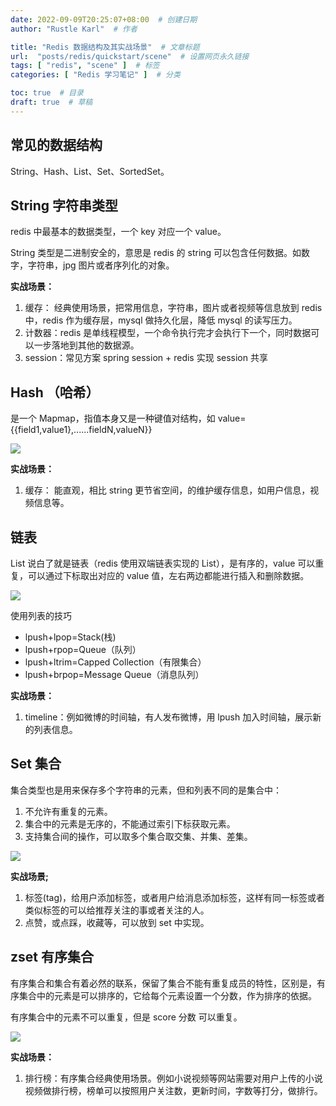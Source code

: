 ```yaml
---
date: 2022-09-09T20:25:07+08:00  # 创建日期
author: "Rustle Karl"  # 作者

title: "Redis 数据结构及其实战场景"  # 文章标题
url:  "posts/redis/quickstart/scene"  # 设置网页永久链接
tags: [ "redis", "scene" ]  # 标签
categories: [ "Redis 学习笔记" ]  # 分类

toc: true  # 目录
draft: true  # 草稿
---
```


## 常见的数据结构

String、Hash、List、Set、SortedSet。

## String 字符串类型

redis 中最基本的数据类型，一个 key 对应一个 value。
    
String 类型是二进制安全的，意思是 redis 的 string 可以包含任何数据。如数字，字符串，jpg 图片或者序列化的对象。

**实战场景：**

1. 缓存： 经典使用场景，把常用信息，字符串，图片或者视频等信息放到 redis 中，redis 作为缓存层，mysql 做持久化层，降低 mysql 的读写压力。
2. 计数器：redis 是单线程模型，一个命令执行完才会执行下一个，同时数据可以一步落地到其他的数据源。
3. session：常见方案 spring session + redis 实现 session 共享

## Hash （哈希）

是一个 Mapmap，指值本身又是一种键值对结构，如 value={{field1,value1},......fieldN,valueN}}

![](https://dd-static.jd.com/ddimg/jfs/t1/50665/1/21871/28691/631b302bE09ddd1bc/33c69cef9f3a296f.png)

**实战场景：**

1. 缓存： 能直观，相比 string 更节省空间，的维护缓存信息，如用户信息，视频信息等。

##  链表

List 说白了就是链表（redis 使用双端链表实现的 List），是有序的，value 可以重复，可以通过下标取出对应的 value 值，左右两边都能进行插入和删除数据。

![](https://dd-static.jd.com/ddimg/jfs/t1/177794/20/28582/19145/631b3031E7958bace/c5124b47150c884f.png)

使用列表的技巧

- lpush+lpop=Stack(栈)
- lpush+rpop=Queue（队列）
- lpush+ltrim=Capped Collection（有限集合）
- lpush+brpop=Message Queue（消息队列）

**实战场景：**

1. timeline：例如微博的时间轴，有人发布微博，用 lpush 加入时间轴，展示新的列表信息。

## Set 集合

集合类型也是用来保存多个字符串的元素，但和列表不同的是集合中：

1. 不允许有重复的元素。
2. 集合中的元素是无序的，不能通过索引下标获取元素。
3. 支持集合间的操作，可以取多个集合取交集、并集、差集。

![](https://dd-static.jd.com/ddimg/jfs/t1/194814/11/27440/23613/631b3036Ed8a1f74c/40760ec93c9ed359.png)

**实战场景;**

1. 标签(tag)，给用户添加标签，或者用户给消息添加标签，这样有同一标签或者类似标签的可以给推荐关注的事或者关注的人。
2. 点赞，或点踩，收藏等，可以放到 set 中实现。

## zset  有序集合

有序集合和集合有着必然的联系，保留了集合不能有重复成员的特性，区别是，有序集合中的元素是可以排序的，它给每个元素设置一个分数，作为排序的依据。

有序集合中的元素不可以重复，但是 score 分数 可以重复。

![](https://dd-static.jd.com/ddimg/jfs/t1/96093/29/33148/28916/631b303aE2c5885f8/4a329e01150906a0.png)

**实战场景：**

1. 排行榜：有序集合经典使用场景。例如小说视频等网站需要对用户上传的小说视频做排行榜，榜单可以按照用户关注数，更新时间，字数等打分，做排行。
